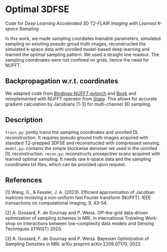 # Optimal 3DFSE

Code for *Deep Learning Accelerated 3D T2-FLAIR Imaging with Learned K-space Sampling*

In this work, we made sampling coordiates trainable parameters, simulated sampling on exisiting pseudo groud truth images, reconstructed the simulated k-space data with unrolled model-based deep learning and learned the optimal sampling pattern. We used a straight line readout.
The sampling coordinates were not confined on grids, hence the need for NUFFT.


## Backpropagation w.r.t. coordinates

We adapted code from [Bindings-NUFFT-pytorch](https://github.com/albangossard/Bindings-NUFFT-pytorch) and [Bjork](https://github.com/guanhuaw/Bjork) and reimplemented with NUFFT operator from [Sigpy](https://github.com/mikgroup/sigpy).
This allows for accurate gradient calculation by Jacobians [1-3] for multi-channel 3D sampling.


## Description

`train.py`: jointly trains the sampling coordinates and unrolled DL reconstruction. It requires pseudo ground truth images acquired with standard T2-prepped 3DFSE and reconstructed with compressed sensing.
`model.py`: contains the simple blockwise denoiser we used in the unrolled DL reconstruction.
`recon.py`: reconstructs prosepctive scans acquired with learned optimal sampling. It needs raw k-space data and the sampling coordinates txt files, which can be provided upon request.


## References
[1] Wang, G., & Fessler, J. A. (2023). Efficient approximation of Jacobian matrices involving a non-uniform fast Fourier transform (NUFFT). IEEE transactions on computational imaging, 9, 43-54.

[2] A. Gossard, F. de Gournay and P. Weiss. Off-the-grid data-driven optimization of sampling schemes in MRI. In international Traveling Work-shop on Interactions between low-complexity data models and Sensing Techniques (iTWIST) 2020.

[3] A. Gossard, F. de Gournay and P. Weiss. Bayesian Optimization of Sampling Densities in MRI. arXiv preprint arXiv:2209.07170, 2022.

